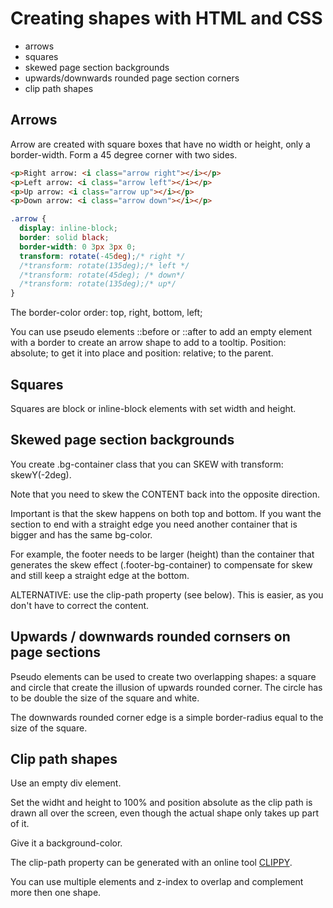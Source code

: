 # Creating shapes with HTML and CSS
- arrows
- squares
- skewed page section backgrounds
- upwards/downwards rounded page section corners
- clip path shapes 

## Arrows
Arrow are created with square boxes that have no width or height, only a border-width. Form a 45 degree corner with two sides.
```HTML
<p>Right arrow: <i class="arrow right"></i></p>
<p>Left arrow: <i class="arrow left"></i></p>
<p>Up arrow: <i class="arrow up"></i></p>
<p>Down arrow: <i class="arrow down"></i></p>
```
```CSS
.arrow {
  display: inline-block;
  border: solid black;
  border-width: 0 3px 3px 0;
  transform: rotate(-45deg);/* right */
  /*transform: rotate(135deg);/* left */ 
  /*transform: rotate(45deg); /* down*/  
  /*transform: rotate(135deg);/* up*/
}
```
The border-color order: top, right, bottom, left;

You can use pseudo elements ::before or ::after to add an empty element with a border to create an arrow shape to add to a tooltip. Position: absolute; to get it into place and position: relative; to the parent.

## Squares
Squares are block or inline-block elements with set width and height.

## Skewed page section backgrounds
You create .bg-container class that you can SKEW with transform: skewY(-2deg). 

Note that you need to skew the CONTENT back into the opposite direction.

Important is that the skew happens on both top and bottom. If you want the section to end with a straight edge you need another container that is bigger and has the same bg-color.

For example, the footer needs to be larger (height) than the container that generates the skew effect (.footer-bg-container) to compensate for skew and still keep a straight edge at the bottom.

ALTERNATIVE: use the clip-path property (see below). This is easier, as you don't have to correct the content.

## Upwards / downwards rounded cornsers on page sections
Pseudo elements can be used to create two overlapping shapes: a square and circle that create the illusion of upwards rounded corner. The circle has to be double the size of the square and white.

The downwards rounded corner edge is a simple border-radius equal to the size of the square.

## Clip path shapes
Use an empty div element.

Set the widht and height to 100% and position absolute as the clip path is drawn all over the screen, even though the actual shape only takes up part of it.

Give it a background-color.

The clip-path property can be generated with an online tool [CLIPPY](https://bennettfeely.com/clippy/).

You can use multiple elements and z-index to overlap and complement more then one shape.